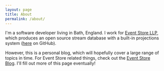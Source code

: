 ```yaml
---
layout: page
title: About
permalink: /about/
---
```


I'm a software developer living in Bath, England. I work for [Event Store LLP](http://geteventstore.com), which produces an open source stream database with a built-in projections system ([here](http://github.com/EventStore/EventStore) on GitHub).

However, this is a personal blog, which will hopefully cover a large range of topics in time. For Event Store related things, check out the [Event Store Blog](http://geteventstore.com/blog). I'll fill out more of this page eventually!
